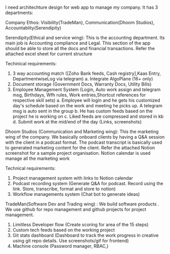 I need architechture design for web app to manage my company. It has 3 departments: 

Company Ethos: Visibility(TradeMan), Communication(Dhoom Studios), Accountablity(Serendipity)

Serendipity(Ethical and service wing): This is the accounting department. Its main job is Accounting compliance and Legal. This section of the app should be able to store all the docs and financial transactions. Refer the attached excel sheet for current structure

Techinical requirements:
1. 3 way accounting match ([Zoho Bank feeds, Cash registry],Kaas Entry, DepartmentwiseLog via telegram)
   a. Integrate AlgoPlane (16+  only)
2. Document storage (Government Docs, Warranty Docs, Utility Bills)
3. Employee Management System (Login, Auto work assign and telegram msg, Birthdays, Wfh rules, Work entries,Shortcut references for respective skill sets)
   a. Employee will login and he gets his customized day's schedule based on the work and meeting he picks up. A telegram msg is auto sent in the group
   b. He has custom feeds based on the project he is working on
   c. Liked feeds are compressed and stored in kb
   d. Submit work at the mid/end of the day (Links, screenshots)


Dhoom Studios (Communication and Marketing wing): This the marketing wing of the company. We basically onboard clients by having a Q&A session with the client in a podcast format. The podcast transcript is basically used to generated marketing content for the client. Refer the attached Notion screenshot for a sample project organisation. Notion calendar is used manage all the marketing work

Technical requirements:
1. Project management system with links to Notion calendar
2. Podcast recording system (Generate Q&A for podcast. Record using the link. Store, transcribe, format and store to notion)
3. Workflow managements system (Chat bot to generate ideas)

TradeMan(Software Dev and Trading wing) : We build software products . We use github for repo management and github projects for project management.
1. Limitless Developer flow (Create scoring for area of the 15 steps)
2. Custom tech feeds based on the working project
3. Git stats dashboard (Dashboard to track the work progress in creative using git repo details. Use screenshots/gif for frontend)
5. Machine console (Password manager, RBAC,)

